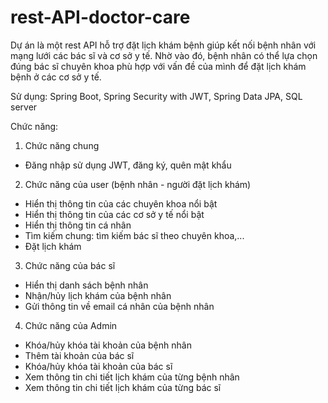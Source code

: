 # rest-API-doctor-care

Dự án là một rest API hỗ trợ đặt lịch khám bệnh giúp kết nối bệnh nhân với mạng lưới các bác sĩ và cơ sở y tế. 
Nhờ vào đó, bệnh nhân có thể lựa chọn đúng bác sĩ chuyên khoa phù hợp với vấn đề của mình để đặt lịch khám bệnh ở các cơ sở y tế.

Sử dụng: Spring Boot, Spring Security with JWT, Spring Data JPA, SQL server 

Chức năng:

1. Chức năng chung
- Đăng nhập sử dụng JWT, đăng ký, quên mật khẩu

2. Chức năng của user (bệnh nhân - người đặt lịch khám)
- Hiển thị thông tin của các chuyên khoa nổi bật
- Hiển thị thông tin của các cơ sở y tế nổi bật
- Hiển thị thông tin cá nhân
- Tìm kiếm chung: tìm kiếm bác sĩ theo chuyên khoa,...
- Đặt lịch khám

3. Chức năng của bác sĩ
- Hiển thị danh sách bệnh nhân
- Nhận/hủy lịch khám của bệnh nhân
- Gửi thông tin về email cá nhân của bệnh nhân

4. Chức năng của Admin
- Khóa/hủy khóa tài khoản của bệnh nhân
- Thêm tài khoản của bác sĩ
- Khóa/hủy khóa tài khoản của bác sĩ
- Xem thông tin chi tiết lịch khám của từng bệnh nhân
- Xem thông tin chi tiết lịch khám của từng bác sĩ
